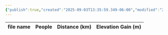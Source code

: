 ```yaml
---
{"publish":true,"created":"2025-09-03T13:35:59.349-06:00","modified":"2025-09-03T14:50:40.978-06:00","published":"2025-09-03T14:50:40.978-06:00","tags":["route"],"cssclasses":"","elevation":null,"region":"Jasper","location":null,"DWYT":"Outstanding","Kane":null,"completed":false}
---
```



| file name | People | Distance (km) | Elevation Gain (m) |
| --------- | ------ | ------------- | ------------------ |